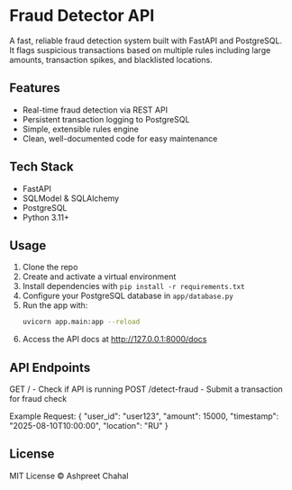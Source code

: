# Fraud Detector API

A fast, reliable fraud detection system built with FastAPI and PostgreSQL.  
It flags suspicious transactions based on multiple rules including large amounts, transaction spikes, and blacklisted locations.

## Features

- Real-time fraud detection via REST API  
- Persistent transaction logging to PostgreSQL  
- Simple, extensible rules engine  
- Clean, well-documented code for easy maintenance

## Tech Stack

- FastAPI  
- SQLModel & SQLAlchemy  
- PostgreSQL  
- Python 3.11+

## Usage

1. Clone the repo  
2. Create and activate a virtual environment  
3. Install dependencies with `pip install -r requirements.txt`  
4. Configure your PostgreSQL database in `app/database.py`  
5. Run the app with:  
   ```bash
   uvicorn app.main:app --reload
6. Access the API docs at http://127.0.0.1:8000/docs

## API Endpoints
GET / - Check if API is running
POST /detect-fraud - Submit a transaction for fraud check

Example Request:
{
  "user_id": "user123",
  "amount": 15000,
  "timestamp": "2025-08-10T10:00:00",
  "location": "RU"
}

## License
MIT License © Ashpreet Chahal
